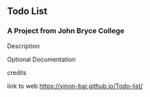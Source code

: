## Todo List

### A Project from John Bryce College

Description

Optional Documentation

credits

link to web
https://yinon-bar.github.io/Todo-list/
